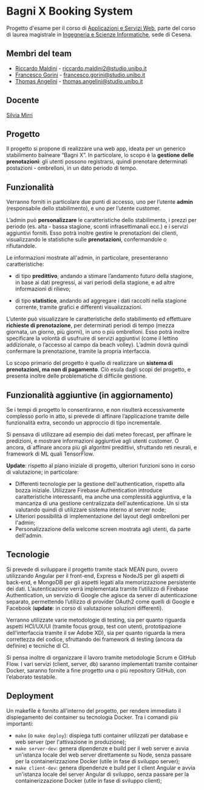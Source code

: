 # Bagni X Booking System
Progetto d'esame per il corso di [Applicazioni e Servizi Web](https://www.unibo.it/it/didattica/insegnamenti/insegnamento/2020/412604), parte del corso di laurea magistrale in [Ingegneria e Scienze Informatiche](https://corsi.unibo.it/magistrale/IngegneriaScienzeInformatiche), sede di Cesena.

## Membri del team
 - [Riccardo Maldini](https://github.com/maldins46) - [riccardo.maldini2@studio.unibo.it](riccardo.maldini2@studio.unibo.it)
 - [Francesco Gorini](https://github.com/francescogorini) - [francesco.gorini@studio.unibo.it](francesco.gorini@studio.unibo.it)
 - [Thomas Angelini](https://github.com/ThomasAngeliniUnibo) - [thomas.angelini@studio.unibo.it](thomas.angelini@studio.unibo.it)
    
## Docente 
[Silvia Mirri](https://www.unibo.it/sitoweb/silvia.mirri)
 
## Progetto
Il progetto si propone di realizzare una web app, ideata per un generico stabilimento balneare “Bagni X”. In particolare, lo scopo è la **gestione delle prenotazioni**: gli utenti possono registrarsi, quindi prenotare determinati postazioni - ombrelloni, in un dato periodo di tempo.

## Funzionalità
Verranno forniti in particolare due punti di accesso, uno per l’utente **admin** (responsabile dello stabilimento), e uno per l’utente customer.

L’admin può **personalizzare** le caratteristiche dello stabilimento, i prezzi per periodo (es. alta - bassa stagione, sconti infrasettimanali ecc.) e i servizi aggiuntivi forniti. Esso potrà inoltre gestire le prenotazioni dei clienti, visualizzando le statistiche sulle **prenotazioni**, confermandole o rifiutandole. 

Le informazioni mostrate all'admin, in particolare, presenteranno caratteristiche:

 - di tipo **predittivo**, andando a stimare l’andamento futuro della stagione, in base ai dati pregressi, ai vari periodi della stagione, e ad altre informazioni di rilievo;

 - di tipo **statistico**, andando ad aggregare i dati raccolti nella stagione corrente, tramite grafici e differenti visualizzazioni.

L’utente può visualizzare le caratteristiche dello stabilimento ed effettuare **richieste di prenotazione**, per determinati periodi di tempo (mezza giornata, un giorno, più giorni), in uno o più ombrelloni. Esso potrà inoltre specificare la volontà di usufruire di servizi aggiuntivi (come il lettino addizionale, o l’accesso al campo da beach volley). L’admin dovrà quindi confermare la prenotazione, tramite la propria interfaccia.

Lo scopo primario del progetto è quello di realizzare un **sistema di prenotazioni, ma non di pagamento**. Ciò esula dagli scopi del progetto, e presenta inoltre delle problematiche di difficile gestione.

## Funzionalità aggiuntive (in aggiornamento)
Se i tempi di progetto lo consentiranno, e non risulterà eccessivamente complesso porlo in atto, si prevede di affinare l’applicazione tramite delle funzionalità extra, secondo un approccio di tipo incrementale. 

Si pensava di utilizzare ad esempio dei dati meteo forecast, per affinare le predizioni, e mostrare informazioni aggiuntive agli utenti customer. O ancora, di affinare ancora più gli algoritmi predittivi, sfruttando reti neurali, e framework di ML quali TensorFlow.

**Update**: rispetto al piano iniziale di progetto, ulteriori funzioni sono in corso di valutazione; in particolare:
 - Differenti tecnologie per la gestione dell'authentication, rispetto alla bozza iniziale. Utilizzare Firebase Authentication introduce caratteristiche interessanti, ma anche una complessità aggiuntiva, e la mancanza di una gestione centralizzata dell'autenticazione. Un si sta valutando quindi di utilizzare sistema interno al server node;
 - Ulteriori possibilità di implementazione del layout degli ombrelloni per l'admin;
 - Personalizzazione della welcome screen mostrata agli utenti, da parte dell'admin.

## Tecnologie
Si prevede di sviluppare il progetto tramite stack MEAN puro, ovvero utilizzando Angular per il front-end, Express e NodeJS per gli aspetti di back-end, e MongoDB per gli aspetti legati alla memorizzazione persistente dei dati. L’autenticazione verrà implementata tramite l’utilizzo di Firebase Authentication, un servizio di Google che agisce da server di autenticazione separato, permettendo l’utilizzo di provider OAuth2 come quelli di Google e Facebook (**update**: in corso di valutazione soluzioni differenti). 

Verranno utilizzate varie metodologie di testing, sia per quanto riguarda aspetti HCI/UX/UI (tramite focus group, test con utenti, prototipazione dell'interfaccia tramite il sw Adobe XD), sia per quanto riguarda la mera correttezza del codice, sfruttando dei framework di testing (ancora da definire) e tecniche di CI.

Si pensa inoltre di organizzare il lavoro tramite metodologie Scrum e GitHub Flow. I vari servizi (client, server, db) saranno implementati tramite container Docker, saranno fornite a fine progetto una o più repository GitHub, con l’elaborato testabile.

## Deployment
Un makefile è fornito all'interno del progetto, per rendere immediato il dispiegamento dei container su tecnologia Docker. Tra i comandi più importanti:
- `make` (o `make deploy`): dispiega tutti container utilizzati per database e web server (per l'attivazione in produzione);
- `make server-dev`: genera dipendenze e build per il web server e avvia un'istanza locale del web server direttamente su Node, senza passare per la containerizzazione Docker (utile in fase di sviluppo server);
- `make client-dev`: genera dipendenze e build per il client Angular e avvia un'istanza locale del server Angular di sviluppo, senza passare per la containerizzazione Docker (utile in fase di sviluppo client);
